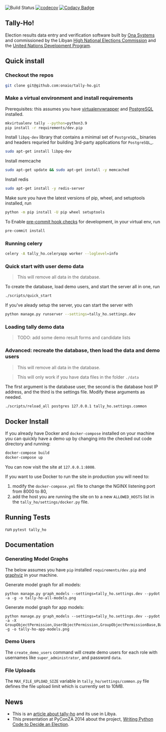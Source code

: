 ![Build Status](https://github.com/onaio/tally-ho/actions/workflows/config.yml/badge.svg?branch=master)
[![codecov](https://codecov.io/github/onaio/tally-ho/branch/master/graph/badge.svg?token=1PR3KIqgr6)](https://codecov.io/github/onaio/tally-ho)
[![Codacy Badge](https://app.codacy.com/project/badge/Grade/1e817ebba18946fa84cb129cdc914f0b)](https://app.codacy.com/gh/onaio/tally-ho/dashboard?utm_source=gh&utm_medium=referral&utm_content=&utm_campaign=Badge_grade)

## Tally-Ho!

Election results data entry and verification software built by [Ona Systems](http://company.ona.io) and commissioned by the Libyan [High National Elections Commission](http://hnec.ly/) and the [United Nations Development Program](http://www.undp.org).

## Quick install

### Checkout the repos

```bash
git clone git@github.com:onaio/tally-ho.git
```

### Make a virtual environment and install requirements

Prerequisites: this assumes you have [virtualenvwrapper](http://virtualenvwrapper.readthedocs.org/en/latest/install.html) and [PostgreSQL](https://wiki.postgresql.org/wiki/Detailed_installation_guides) installed.

```bash
mkvirtualenv tally --python=python3.9
pip install -r requirements/dev.pip
```

Install `libpq-dev` library that contains a minimal set of `PostgreSQL`_ binaries and headers requried
for building 3rd-party applications for `PostgreSQL`_.
```bash
sudo apt-get install libpq-dev
```

Install memcache
```bash
sudo apt-get update && sudo apt-get install -y memcached
```

Install redis
```bash
sudo apt-get install -y redis-server
```

Make sure you have the latest versions of pip, wheel, and setuptools installed, run
```bash
python -m pip install -U pip wheel setuptools
```

To Enable [pre-commit hook checks](https://pre-commit.com/#3-install-the-git-hook-scripts) for development, in your virtual env, run
```bash
pre-commit install
```

### Running celery

```bash
celery -A tally_ho.celeryapp worker --loglevel=info
```
### Quick start with user demo data

> This will remove all data in the database.

To create the database, load demo users, and start the server all in one, run

```bash
./scripts/quick_start
```

If you've aleady setup the server, you can start the server with

```bash
python manage.py runserver --settings=tally_ho.settings.dev
```

### Loading tally demo data

> TODO: add some demo result forms and candidate lists

### Advanced: recreate the database, then load the data and demo users

> This will remove all data in the database.

> This will only work if you have data files in the folder `./data`

The first argument is the database user, the second is the database host IP
address, and the third is the settings file. Modify these arguments as needed.

```bash
./scripts/reload_all postgres 127.0.0.1 tally_ho.settings.common
```

## Docker Install

If you already have Docker and `docker-compose` installed on your machine you can quickly have a demo up by changing into the checked out code directory and running:

```bash
docker-compose build
docker-compose up
```

You can now visit the site at `127.0.0.1:8000`.

If you want to use Docker to run the site in production you will need to:

1. modify the `docker-compose.yml` file to change the NGINX listening port from 8000 to 80,
2. add the host you are running the site on to a new `ALLOWED_HOSTS` list in the `tally_ho/settings/docker.py` file.

## Running Tests

run `pytest tally_ho`

## Documentation

### Generating Model Graphs

The below assumes you have `pip` installed `requirements/dev.pip` and [graphviz](https://graphviz.org/download/) in your machine.

Generate model graph for all models:

```
python manage.py graph_models --settings=tally_ho.settings.dev --pydot -a -g -o tally-ho-all-models.png
```

Generate model graph for app models:

```
python manage.py graph_models --settings=tally_ho.settings.dev --pydot -a -X GroupObjectPermission,UserObjectPermission,GroupObjectPermissionBase,BaseGenericObjectPermission,UserObjectPermissionBase,BaseObjectPermission,Version,Revision,Pageview,Visitor,Session,AbstractBaseSession,Site,LogEntry,User,Group,AbstractUser,Permission,ContentType,AbstractBaseUser,PermissionsMixin,BaseModel -g -o tally-ho-app-models.png
```

### Demo Users

The `create_demo_users` command will create demo users for each role with usernames like `super_administrator`, and password `data`.

### File Uploads

The `MAX_FILE_UPLOAD_SIZE` variable in `tally_ho/settings/common.py` file defines the file upload limit which is currently set to 10MB.

## News

- This is an [article about tally-ho](https://ona.io/home/writing-python-code-to-decide-an-election-2/) and its use in Libya.
- This presentation at PyConZA 2014 about the project, [Writing Python Code to Decide an Election](https://ona.io/home/writing-python-code-to-decide-an-election-2/).
